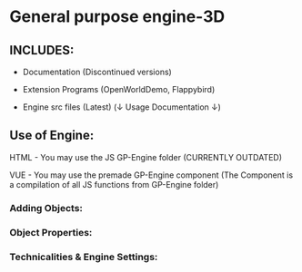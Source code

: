 # General purpose engine-3D
## INCLUDES:

- Documentation (Discontinued versions)

- Extension Programs (OpenWorldDemo, Flappybird)

- Engine src files (Latest) (↓ Usage Documentation ↓)

## Use of Engine:

HTML - You may use the JS GP-Engine folder
(CURRENTLY OUTDATED)

VUE - You may use the premade GP-Engine component
(The Component is a compilation of all JS functions from GP-Engine folder)


### Adding Objects:


### Object Properties:


### Technicalities & Engine Settings:
